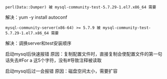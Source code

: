     perl(Data::Dumper) 被 mysql-community-test-5.7.29-1.el7.x86_64 需要
解决：yum -y install autoconf	

    mysql-community-server(x86-64) >= 5.7.9 被 mysql-community-test-5.7.29-1.el7.x86_64 需要
解决：调换server和test安装顺序

启动mysql后快速报错
原因：复制配置文件时，直接复制会使配置文件的第一句话失去#For a 这5个字符，没有#导致注释被读取

启动mysql后过一会报错
原因：磁盘空间太小，需要扩容